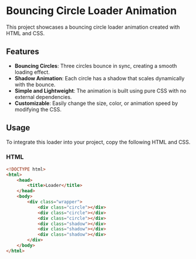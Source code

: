 # Bouncing Circle Loader Animation

This project showcases a bouncing circle loader animation created with HTML and CSS.

## Features

- **Bouncing Circles**: Three circles bounce in sync, creating a smooth loading effect.
- **Shadow Animation**: Each circle has a shadow that scales dynamically with the bounce.
- **Simple and Lightweight**: The animation is built using pure CSS with no external dependencies.
- **Customizable**: Easily change the size, color, or animation speed by modifying the CSS.

## Usage

To integrate this loader into your project, copy the following HTML and CSS.

### HTML
```html
<!DOCTYPE html>
<html>
    <head>
        <title>Loader</title>
    </head>
    <body>
        <div class="wrapper">
            <div class="circle"></div>
            <div class="circle"></div>
            <div class="circle"></div>
            <div class="shadow"></div>
            <div class="shadow"></div>
            <div class="shadow"></div>
        </div>
    </body>
</html>


